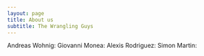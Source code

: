 ```yaml
---
layout: page
title: About us
subtitle: The Wrangling Guys
---
```


Andreas Wohnig:
Giovanni Monea:
Alexis Rodriguez:
Simon Martin:
